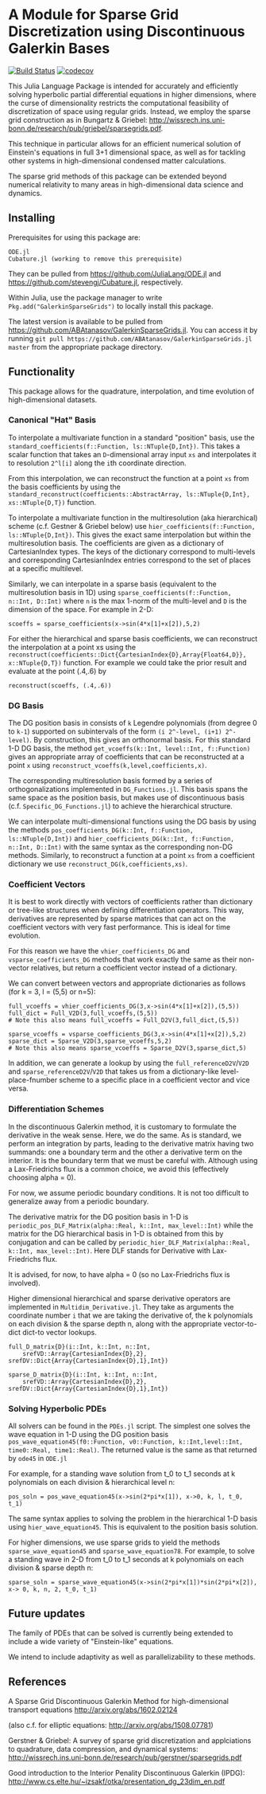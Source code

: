 # A Module for Sparse Grid Discretization using Discontinuous Galerkin Bases

[![Build Status](https://travis-ci.org/ABAtanasov/GalerkinSparseGrids.jl.svg?branch=master)](https://travis-ci.org/ABAtanasov/GalerkinSparseGrids.jl)
[![codecov](https://codecov.io/gh/ABAtanasov/GalerkinSparseGrids.jl/branch/master/graph/badge.svg)](https://codecov.io/gh/ABAtanasov/GalerkinSparseGrids.jl)

This Julia Language Package is intended for accurately and efficiently solving hyperbolic partial differential equations in higher dimensions, where the curse of dimensionality restricts the computational feasibility of discretization of space using regular grids. Instead, we employ the sparse grid construction as in Bungartz & Griebel:
http://wissrech.ins.uni-bonn.de/research/pub/griebel/sparsegrids.pdf. 

This technique in particular allows for an efficient numerical solution of Einstein's equations in full 3+1 dimensional space, as well as for tackling other systems in high-dimensional condensed matter calculations. 

The sparse grid methods of this package can be extended beyond numerical relativity to many areas in high-dimensional data science and dynamics.

## Installing

Prerequisites for using this package are:

    ODE.jl
    Cubature.jl (working to remove this prerequisite)

They can be pulled from <https://github.com/JuliaLang/ODE.jl> and <https://github.com/stevengj/Cubature.jl>, respectively. 

Within Julia, use the package manager to write
`Pkg.add("GalerkinSparseGrids")` to locally install this package. 

The latest version is available to be pulled from <https://github.com/ABAtanasov/GalerkinSparseGrids.jl>. You can access it by running `git pull https://github.com/ABAtanasov/GalerkinSparseGrids.jl master` from the appropriate package directory.

## Functionality

This package allows for the quadrature, interpolation, and time evolution of high-dimensional datasets. 

### Canonical "Hat" Basis

To interpolate a multivariate function in a standard "position" basis, use the `standard_coefficients(f::Function, ls::NTuple{D,Int})`. This takes a scalar function that takes an `D`-dimensional array input `xs` and interpolates it to resolution `2^l[i]` along the `i`th coordinate direction.

From this interpolation, we can reconstruct the function at a point `xs` from the basis coefficients by using the `standard_reconstruct(coefficients::AbstractArray, ls::NTuple{D,Int}, xs::NTuple{D,T})` function.

To interpolate a multivariate function in the multiresolution (aka hierarchical) scheme (c.f. Gestner & Griebel below) use `hier_coefficients(f::Function, ls::NTuple{D,Int})`. This gives the exact same interpolation but within the multiresolution basis. The coefficients are given as a dictionary of CartesianIndex types. The keys of the dictionary correspond to multi-levels and corresponding CartesianIndex entries correspond to the set of places at a specific multilevel.

Similarly, we can interpolate in a sparse basis (equivalent to the multiresolution basis in 1D) using `sparse_coefficients(f::Function, n::Int, D::Int)` where `n` is the max 1-norm of the multi-level and `D` is the dimension of the space. For example in 2-D:

    scoeffs = sparse_coefficients(x->sin(4*x[1]+x[2]),5,2)


For either the hierarchical and sparse basis coefficients, we can reconstruct the interpolation at a point xs using the `reconstruct(coefficients::Dict{CartesianIndex{D},Array{Float64,D}}, x::NTuple{D,T})` function. For example we could take the prior result and evaluate at the point (.4,.6) by

    reconstruct(scoeffs, (.4,.6))

### DG Basis

The DG position basis in consists of `k` Legendre polynomials (from degree 0 to `k-1`) supported on subintervals of the form `(i 2^-level, (i+1) 2^-level)`. By construction, this gives an orthonormal basis. For this standard 1-D DG basis, the method `get_vcoeffs(k::Int, level::Int, f::Function)` gives an appropriate array of coefficients that can be reconstructed at a point `x` using `reconstruct_vcoeffs(k,level,coefficients,x)`. 

The corresponding multiresolution basis formed by a series of orthogonalizations implemented in `DG_Functions.jl`. This basis spans the same space as the position basis, but makes use of discontinuous basis (c.f. `Specific_DG_Functions.jl`) to achieve the hierarchical structure.

We can interpolate multi-dimensional functions using the DG basis by using the methods `pos_coefficients_DG(k::Int, f::Function, ls::NTuple{D,Int})` and `hier_coefficients_DG(k::Int, f::Function, n::Int, D::Int)` with the same syntax as the corresponding non-DG methods. Similarly, to reconstruct a function at a point `xs` from a coefficient dictionary we use `reconstruct_DG(k,coefficients,xs)`.

### Coefficient Vectors

It is best to work directly with vectors of coefficients rather than dictionary or tree-like structures when defining differentiation operators. This way, derivatives are represented by sparse matrices that can act on the coefficient vectors with very fast performance. This is ideal for time evolution.

For this reason we have the `vhier_coefficients_DG` and `vsparse_coefficients_DG` methods that work exactly the same as their non-vector relatives, but return a coefficient vector instead of a dictionary. 

We can convert between vectors and appropriate dictionaries as follows (for k = 3, l = (5,5) or n=5):

    full_vcoeffs = vhier_coefficients_DG(3,x->sin(4*x[1]+x[2]),(5,5))
    full_dict = Full_V2D(3,full_vcoeffs,(5,5))
    # Note this also means full_vcoeffs = Full_D2V(3,full_dict,(5,5)) 

    sparse_vcoeffs = vsparse_coefficients_DG(3,x->sin(4*x[1]+x[2]),5,2)
    sparse_dict = Sparse_V2D(3,sparse_vcoeffs,5,2)
    # Note this also means sparse_vcoeffs = Sparse_D2V(3,sparse_dict,5) 

In addition, we can generate a lookup by using the `full_referenceD2V`/`V2D` and `sparse_referenceD2V`/`V2D` that takes us from a dictionary-like level-place-fnumber scheme to a specific place in a coefficient vector and vice versa. 

### Differentiation Schemes

In the discontinuous Galerkin method, it is customary to formulate the derivative in the weak sense. Here, we do the same. As is standard, we perform an integration by parts, leading to the derivative matrix having two summands: one a boundary term and the other a derivative term on the interior. It is the boundary term that we must be careful with. Although using a Lax-Friedrichs flux is a common choice, we avoid this (effectively choosing alpha = 0). 

For now, we assume periodic boundary conditions. It is not too difficult to generalize away from a periodic boundary. 

The derivative matrix for the DG position basis in 1-D is `periodic_pos_DLF_Matrix(alpha::Real, k::Int, max_level::Int)` while the matrix for the DG hierarchical basis in 1-D is obtained from this by conjugation and can be called by `periodic_hier_DLF_Matrix(alpha::Real, k::Int, max_level::Int)`. Here DLF stands for Derivative with Lax-Friedrichs flux. 

It is advised, for now, to have alpha = 0 (so no Lax-Friedrichs flux is involved).

Higher dimensional hierarchical and sparse derivative operators are implemented in `Multidim_Derivative.jl`. They take as arguments the coordinate number `i` that we are taking the derivative of, the k polynomials on each division & the sparse depth n, along with the appropriate vector-to-dict dict-to vector lookups. 

    full_D_matrix{D}(i::Int, k::Int, n::Int, 
        srefVD::Array{CartesianIndex{D},2}, srefDV::Dict{Array{CartesianIndex{D},1},Int})

    sparse_D_matrix{D}(i::Int, k::Int, n::Int,
        srefVD::Array{CartesianIndex{D},2}, srefDV::Dict{Array{CartesianIndex{D},1},Int})


### Solving Hyperbolic PDEs

All solvers can be found in the `PDEs.jl` script. The simplest one solves the wave equation in 1-D using the DG position basis `pos_wave_equation45(f0::Function, v0::Function, k::Int,level::Int, time0::Real, time1::Real)`. The returned value is the same as that returned by `ode45` in `ODE.jl`
    
For example, for a standing wave solution from t_0 to t_1 seconds at k polynomials on each division & hierarchical level n:

    pos_soln = pos_wave_equation45(x->sin(2*pi*x[1]), x->0, k, l, t_0, t_1)

The same syntax applies to solving the problem in the hierarchical 1-D basis using `hier_wave_equation45`. This is equivalent to the position basis solution. 

For higher dimensions, we use sparse grids to yield the methods `sparse_wave_equation45` and `sparse_wave_equation78`. For example, to solve a standing wave in 2-D from t_0 to t_1 seconds at k polynomials on each division & sparse depth n:

    sparse_soln = sparse_wave_equation45(x->sin(2*pi*x[1])*sin(2*pi*x[2]), x-> 0, k, n, 2, t_0, t_1)

## Future updates

The family of PDEs that can be solved is currently being extended to include a wide variety of "Einstein-like" equations.

We intend to include adaptivity as well as parallelizability to these methods. 

## References

A Sparse Grid Discontinuous Galerkin Method for high-dimensional transport equations
http://arxiv.org/abs/1602.02124

(also c.f. for elliptic equations: http://arxiv.org/abs/1508.07781)

Gerstner & Griebel:
A survey of sparse grid discretization and applciations to quadrature, data compression, and dynamical systems: 
http://wissrech.ins.uni-bonn.de/research/pub/gerstner/sparsegrids.pdf

Good introduction to the Interior Penality Discontinuous Galerkin (IPDG):
http://www.cs.elte.hu/~izsakf/otka/presentation_dg_23dim_en.pdf
